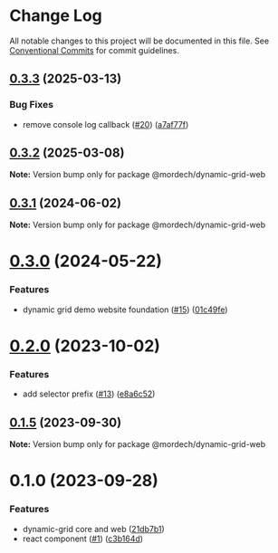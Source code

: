 # Change Log

All notable changes to this project will be documented in this file.
See [Conventional Commits](https://conventionalcommits.org) for commit guidelines.

## [0.3.3](https://github.com/Mordech/dynamic-grid/compare/v0.3.2...v0.3.3) (2025-03-13)

### Bug Fixes

- remove console log callback ([#20](https://github.com/Mordech/dynamic-grid/issues/20)) ([a7af77f](https://github.com/Mordech/dynamic-grid/commit/a7af77f649f187e2b4fd72cc7f40b0dacf5e6b44))

## [0.3.2](https://github.com/Mordech/dynamic-grid/compare/v0.3.1...v0.3.2) (2025-03-08)

**Note:** Version bump only for package @mordech/dynamic-grid-web

## [0.3.1](https://github.com/Mordech/dynamic-grid/compare/v0.3.0...v0.3.1) (2024-06-02)

**Note:** Version bump only for package @mordech/dynamic-grid-web

# [0.3.0](https://github.com/Mordech/dynamic-grid/compare/v0.2.1...v0.3.0) (2024-05-22)

### Features

- dynamic grid demo website foundation ([#15](https://github.com/Mordech/dynamic-grid/issues/15)) ([01c49fe](https://github.com/Mordech/dynamic-grid/commit/01c49fea5282446b58ac7fff3e9c3377d93a5690))

# [0.2.0](https://github.com/Mordech/dynamic-grid/compare/v0.1.5...v0.2.0) (2023-10-02)

### Features

- add selector prefix ([#13](https://github.com/Mordech/dynamic-grid/issues/13)) ([e8a6c52](https://github.com/Mordech/dynamic-grid/commit/e8a6c52e498736bbde19ecadd55e412a74741f40))

## [0.1.5](https://github.com/Mordech/dynamic-grid/compare/v0.1.4...v0.1.5) (2023-09-30)

**Note:** Version bump only for package @mordech/dynamic-grid-web

# 0.1.0 (2023-09-28)

### Features

- dynamic-grid core and web ([21db7b1](https://github.com/Mordech/dynamic-grid/commit/21db7b184af8f30bcde96a4c2c36bc70ebe1eeb6))
- react component ([#1](https://github.com/Mordech/dynamic-grid/issues/1)) ([c3b164d](https://github.com/Mordech/dynamic-grid/commit/c3b164d3811314936119cb54833182d7d9ca221c))
